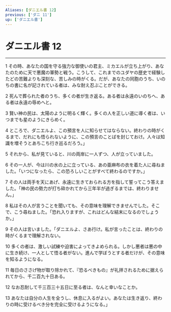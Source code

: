 ```yaml
---
Aliases: [ダニエル書 12]
previous: ['ダニ 11']
up: ['ダニエル書']
---
```

# ダニエル書 12

***




1 
その時、あなたの国を守る強力な御使いの君主、ミカエルが立ち上がり、あなたのために天で悪魔の軍勢と戦う。こうして、これまでのユダヤの歴史で経験したどの苦難よりも深刻な、苦しみの時がくる。だが、あなたの同胞のうち、いのちの書に名が記されている者は、みな耐え忍ぶことができる。 



2 
死んで葬られた者のうち、多くの者が生き返る。ある者は永遠のいのちへ、ある者は永遠の辱めへと。 



3 
賢い神の民は、太陽のように明るく輝く。多くの人を正しい道に導く者は、いつまでも星のようにきらめく。 



4 
ところで、ダニエルよ、この預言を人に知らせてはならない。終わりの時がくるまで、だれにも悟られないように、この預言のことばを封じておけ。人々は知識を増そうとあちこち行き巡るだろう。」 



5 
それから、私が見ていると、川の両岸に一人ずつ、人が立っていました。 



6 
その一人が、今は川の水の上に立っている、あの亜麻布の衣を着た人に尋ねました。「いつになったら、この恐ろしいことがすべて終わるのですか。」 



7 
その人は両手を天にあげ、永遠に生きておられる方を指して誓ってこう答えました。「神の民の勢力が打ち砕かれてから三年半が過ぎるまでは、終わりません。」 



8 
私はその人が言うことを聞いても、その意味を理解できませんでした。そこで、こう尋ねました。「恐れ入りますが、これはどんな結末になるのでしょうか。」 



9 
その人は言いました。「ダニエルよ、さあ行け。私が言ったことは、終わりの時がくるまで理解されない。 



10 
多くの者は、激しい試練や迫害によってきよめられる。しかし悪者は悪の中に生き続け、一人として悟る者がない。進んで学ぼうとする者だけが、その意味を知るようになる。 



11 
毎日のささげ物が取り除かれて、『恐るべきもの』が礼拝されるために据えられてから、千二百九十日ある。 



12 
なお忍耐して千三百三十五日に至る者は、なんと幸いなことか。 



13 
あなたは自分の人生を全うし、休息に入るがよい。あなたは生き返り、終わりの時に受けるべき分を完全に受けるようになる。」
